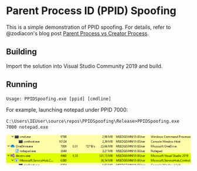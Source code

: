 # Parent Process ID (PPID) Spoofing

This is a simple demonstration of PPID spoofing. For details, refer to @zodiacon's blog post
[Parent Process vs Creator Process](https://scorpiosoftware.net/2021/01/10/parent-process-vs-creator-process/).

## Building
Import the solution into Visual Studio Community 2019 and build.

## Running
```
Usage: PPIDSpoofing.exe [ppid] [cmdline]
```

For example, launching notepad under PPID 7000:
```
C:\Users\IEUser\source\repos\PPIDSpoofing\Release>PPIDSpoofing.exe 7000 notepad.exe
```
![screenshot](/screenshot.png)